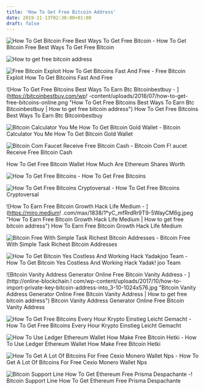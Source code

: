 ```yaml
---
title: 'How To Get Free Bitcoin Address'
date: 2019-11-13T02:30:00+01:00
draft: false
---
```


![How To Get Bitcoin Free Best Ways To Get Free Bitcoin - ](https://www.deepwebsiteslinks.com/wp-content/uploads/2017/04/1.jpg "How To Get Bitcoin Free Best Ways To Get Free Bitcoin | How to get free bitcoin address") How To Get Bitcoin Free Best Ways To Get Free Bitcoin

![How to get free bitcoin address](https://phanvo.blog/wp-content/uploads/2017/11/Remitano_Signup_2.png "How to get free bitcoin address") 

![Free Bitcoin Exploit How To Get Bitcoins Fast And Free - ](https://www.dalerodgers.co.uk/wp-content/uploads/2018/03/bitcoin-generator-thumb-300x242.jpg "Free Bitcoin Exploit How To Get Bitcoins Fast And Free | How to get free bitcoin address") Free Bitcoin Exploit How To Get Bitcoins Fast And Free

![How To Get Free Bitcoins Best Ways To Earn Btc Bitcoinbestbuy - ](https://bitcoinbestbuy.com/wp!   -content/uploads/2018/07/how-to-get-free-bitcoins-online.png "How To Get Free Bitcoins Best Ways To Earn Btc Bitcoinbestbuy | How to get free bitcoin address") How To Get Free Bitcoins Best Ways To Earn Btc Bitcoinbestbuy

![Bitcoin Calculator You Me How To Get Bitcoin Gold Wallet - ](https://cdn-images-1.medium.com/max/1600/0*BJ1lLy8LBwqXDSto.png "Bitcoin Calculator You Me How To Get Bitcoin Gold Wallet | How to get free bitcoin address") Bitcoin Calculator You Me How To Get Bitcoin Gold Wallet

![Bitcoin Com Faucet Receive Free Bitcoin Cash - ](https://free.bitcoin.com/vendor/bootstrap/img/desktop-bitcoin-app-bitcoincash-faucet.png "Bitcoin Com Faucet Receive Free Bitcoin Cash | How to get free bitcoin address") Bitcoin Com F! aucet Receive Free Bitcoin Cash

How To Get Free Bitcoin Wallet How Much Are Ethereum Shares Worth

![How To Get Free Bitcoins - ](https://30btc.com/wp-content/uploads/2016/07/free-bitcoins.jpg "How To Get Free Bitcoins | How to get free bitcoin address") How To Get Free Bitcoins

![How To Get Free Bitcoins Cryptoversal - ](https://www.cryptoversal.com/storage/media/blogpost/02a11b26e99d0d1571d64a54f0be1ed6.jpeg "How To Get Free Bitcoins Cryptoversal | How to get free bitcoin address") How To Get Free Bitcoins Cryptoversal

![How To Earn Free Bitcoin Growth Hack Life Medium - ](https://miro.medium!   .com/max/1838/1*yC_mfRrdRr9T9-5WayCM6g.jpeg "How To Earn Free Bitcoin Growth Hack Life Medium | How to get free bitcoin address") How To Earn Free Bitcoin Growth Hack Life Medium

![Bitcoin Free With Simple Task Richest Bitcoin Addresses - ](https://bitcoinvox.com/wp-content/uploads/2018/07/free-bitcoin.jpg "Bitcoin Free With Simple Task Richest Bitcoin Addresses | How to get free bitcoin address") Bitcoin Free With Simple Task Richest Bitcoin Addresses

![How To Get Bitcoin Yes Costless And Working Hack Yadakjoo Team - ](https://www.yadakjoo.com/wp-content/uploads/2018/05/btc-880x660.png "How To Get Bitcoin Yes Costless And Working Hack Yadakjoo Team | How to get free bitcoin address") How To Get Bitcoin Yes Costless And Working Hack Yadak! joo Team

![Bitcoin Vanity Address Generator Online Free Bitcoin Vanity Address - ](http://online-blockchain.!   com/wp-content/uploads/2017/10/how-to-import-private-key-bitcoin-address-into_3-10-1024x576.jpg "Bitcoin Vanity Address Generator Online Free Bitcoin Vanity Address | How to get free bitcoin address") Bitcoin Vanity Address Generator Online Free Bitcoin Vanity Address

![How To Get Free Bitcoins Every Hour Krypto Einstieg Leicht Gemacht - ](https://image.jimcdn.com/app/cms/image/transf/dimension=718x10000:format=png/path/s976c8a47a013939c/image/i655f24f088aa6f8d/version/1541669905/image.png "How To Get Free Bitcoins Every Hour Krypto Einstieg Leicht Gemacht | How to get free bitcoin address") How To Get Free Bitcoins Every Hour Krypto Einstieg Leicht Gemacht

![How To Use Ledger Ethereum Wallet How Make Free Bitcoin Hetki - ](https://coinsutra.com/wp-content/uploads/2018/05/Ledger-Wallet-via-MEW.png "How To Use Ledger Ethereum Wallet How Make Free Bitcoin Hetki | How to get free bitcoin address") How To Use Ledger Ethereum Wallet How Make Free Bitcoin Hetki

![How To Get A Lot Of Bitcoins For Free Cexio Monero Wallet Nps - ](https://coiniq.com/wp-content/uploads/2018/04/cexregis-1.png "How To Get A Lot Of Bitcoins For Free Cexio Monero Wallet Nps | How to get free bitcoin address") How To Get A Lot Of Bitcoins For Free Cexio Monero Wallet Nps

![Bitcoin Support Line How To Get Ethereum Free Prisma Despachante - ](https://steemitimages.com/0x0/https://steemitimages.com/DQmdC8nNhJ3A4gtADB8SYcckc6UkWhrv6g4EzJcc4ZTgA7v/Screenshot_2017-11-04-07-07-19.png "Bitcoin Support Line How To Get Ethereum Free Prisma Despachante | How to get free bitcoin address")! Bitcoin Support Line How To Get Ethereum Free Prisma Despachante